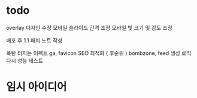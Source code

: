 # todo

overlay 디자인 수정
모바일 슬라이드 간격 조정
모바일 빛 크기 및 강도 조정

배포 후 1.1 패치 노트 작성

폭탄 터지는 이펙트
ga, favicon
SEO 최적화 ( 후순위 )
bombzone, feed 생성 로직 다시
성능 테스트

# 임시 아이디어

